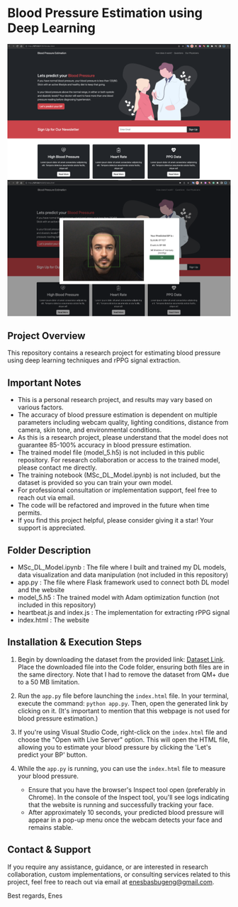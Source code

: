 # Blood Pressure Estimation using Deep Learning

<img src="images/1st.png" width="700"/> 
<img src="images/2nd.png" width="700"/> 

## Project Overview
This repository contains a research project for estimating blood pressure using deep learning techniques and rPPG signal extraction.

## Important Notes
- This is a personal research project, and results may vary based on various factors.
- The accuracy of blood pressure estimation is dependent on multiple parameters including webcam quality, lighting conditions, distance from camera, skin tone, and environmental conditions.
- As this is a research project, please understand that the model does not guarantee 85-100% accuracy in blood pressure estimation.
- The trained model file (model_5.h5) is not included in this public repository. For research collaboration or access to the trained model, please contact me directly.
- The training notebook (MSc_DL_Model.ipynb) is not included, but the dataset is provided so you can train your own model.
- For professional consultation or implementation support, feel free to reach out via email.
- The code will be refactored and improved in the future when time permits.
- If you find this project helpful, please consider giving it a star! Your support is appreciated.

## Folder Description
- MSc_DL_Model.ipynb : The file where I built and trained my DL models, data visualization and data manipulation (not included in this repository)
- app.py : The file where Flask framework used to connect both DL model and the website
- model_5.h5 : The trained model with Adam optimization function (not included in this repository)
- heartbeat.js and index.js : The implementation for extracting rPPG signal
- index.html : The website

## Installation & Execution Steps
1. Begin by downloading the dataset from the provided link: [Dataset Link](https://drive.google.com/file/d/19MDJylakwdTKNS55zMpTtZX8PbYWNTkX/view?usp=sharing). Place the downloaded file into the Code folder, ensuring both files are in the same directory. Note that I had to remove the dataset from QM+ due to a 50 MB limitation.

2. Run the `app.py` file before launching the `index.html` file. In your terminal, execute the command: `python app.py`. Then, open the generated link by clicking on it. (It's important to mention that this webpage is not used for blood pressure estimation.)

3. If you're using Visual Studio Code, right-click on the `index.html` file and choose the "Open with Live Server" option. This will open the HTML file, allowing you to estimate your blood pressure by clicking the 'Let's predict your BP' button.

4. While the `app.py` is running, you can use the `index.html` file to measure your blood pressure.
   - Ensure that you have the browser's Inspect tool open (preferably in Chrome). In the console of the Inspect tool, you'll see logs indicating that the website is running and successfully tracking your face.
   - After approximately 10 seconds, your predicted blood pressure will appear in a pop-up menu once the webcam detects your face and remains stable.

## Contact & Support
If you require any assistance, guidance, or are interested in research collaboration, custom implementations, or consulting services related to this project, feel free to reach out via email at enesbasbugeng@gmail.com.

Best regards,
Enes
